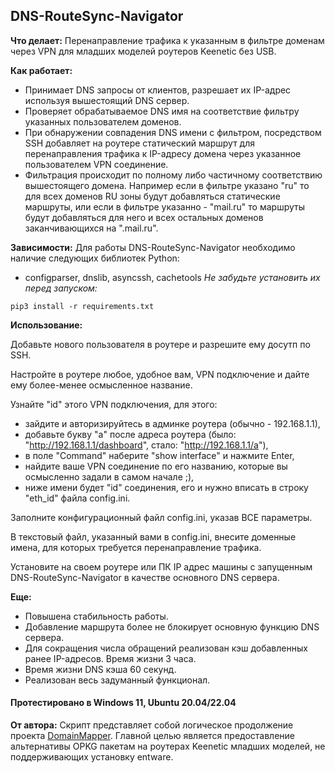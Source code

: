 ## DNS-RouteSync-Navigator


**Что делает:** Перенаправление трафика к указанным в фильтре доменам через VPN для младших моделей роутеров Keenetic без USB.


**Как работает:**
- Принимает DNS запросы от клиентов, разрешает их IP-адрес используя вышестоящий DNS сервер.
- Проверяет обрабатываемое DNS имя на соответствие фильтру указанных пользователем доменов.
- При обнаружении совпадения DNS имени с фильтром, посредством SSH добавляет на роутере статический маршрут для перенаправления трафика к IP-адресу домена через указанное пользователем VPN соединение.
- Фильтрация происходит по полному либо частичному соответствию вышестоящего домена. Например если в фильтре указано "ru" то для всех доменов RU зоны будут добавляться статические маршруты, или если в фильтре указанно - "mail.ru" то маршруты будут добавляться для него и всех остальных доменов заканчивающихся на ".mail.ru".


**Зависимости:** Для работы DNS-RouteSync-Navigator необходимо наличие следующих библиотек Python:
- configparser, dnslib, asyncssh, cachetools
*Не забудьте установить их перед запуском:*
```
pip3 install -r requirements.txt
```

**Использование:**

Добавьте нового пользователя в роутере и разрешите ему досутп по SSH.

Настройте в роутере любое, удобное вам, VPN подключение и дайте ему более-менее осмысленное название.

Узнайте "id" этого VPN подключения, для этого:
- зайдите и авторизируйтесь в админке роутера (обычно - 192.168.1.1),
- добавьте букву "а" после адреса роутера (было: "http://192.168.1.1/dashboard", стало: "http://192.168.1.1/a"),
- в поле "Command" наберите "show interface" и нажмите Enter,
- найдите ваше VPN соединение по его названию, которые вы осмысленно задали в самом начале ;),
- ниже имени будет "id" соединения, его и нужно вписать в строку "eth_id" файла config.ini.


Заполните конфигурационный файл config.ini, указав ВСЕ параметры.

В текстовый файл, указанный вами в config.ini, внесите доменные имена, для которых требуется перенаправление трафика.

Установите на своем роутере или ПК IP адрес машины с запущенным DNS-RouteSync-Navigator в качестве основного DNS сервера.


**Еще:**
- Повышена стабильность работы.
- Добавление маршрута более не блокирует основную функцию DNS сервера.
- Для сокращения числа обращений реализован кэш добавленных ранее IP-адресов. Время жизни 3 часа.
- Время жизни DNS кэша 60 секунд.
- Реализован весь задуманный функционал.


#### Протестировано в Windows 11, Ubuntu 20.04/22.04


**От автора:** Скрипт представляет собой логическое продолжение проекта [DomainMapper](https://github.com/Ground-Zerro/DomainMapper). Главной целью является предоставление альтернативы OPKG пакетам на роутерах Keenetic младших моделей, не поддерживающих установку entware.
